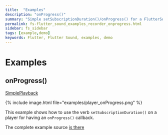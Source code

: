 ```yaml
---
title:  "Examples"
description: "onProgress()"
summary: "Simple setSubscriptionDuration()/onProgress() for a FlutterSoundRecorder"
permalink: fs-flutter_sound_examples_recorder_onprogress.html
sidebar: fs_sidebar
tags: [example,demo]
keywords: Flutter, Flutter Sound, examples, demo
---
```

# Examples


## onProgress()

[SimplePlayback](https://github.com/dooboolab/flutter_sound/blob/master/flutter_sound/example/lib/simple_playback/simple_playback.dart)

{% include image.html file="examples/player_onProgress.png" %}

This example shows how to use the verb `setSubscriptionDuration()` on a player for having an `onProgress()` callback.


The complete example source [is there](https://github.com/dooboolab/flutter_sound/blob/master/flutter_sound/example/lib/simple_playback/simple_playback.dart)

